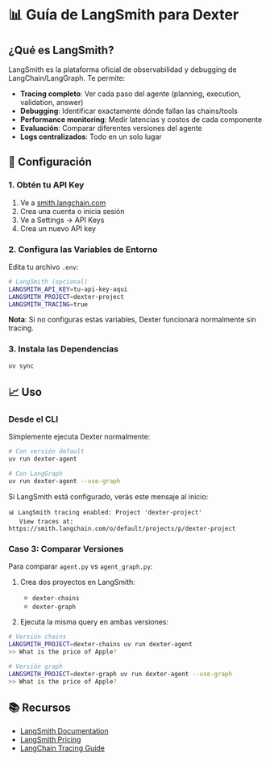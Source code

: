 # 📊 Guía de LangSmith para Dexter

## ¿Qué es LangSmith?

LangSmith es la plataforma oficial de observabilidad y debugging de LangChain/LangGraph. Te permite:

- **Tracing completo**: Ver cada paso del agente (planning, execution, validation, answer)
- **Debugging**: Identificar exactamente dónde fallan las chains/tools
- **Performance monitoring**: Medir latencias y costos de cada componente
- **Evaluación**: Comparar diferentes versiones del agente
- **Logs centralizados**: Todo en un solo lugar

## 🚀 Configuración

### 1. Obtén tu API Key

1. Ve a [smith.langchain.com](https://smith.langchain.com/)
2. Crea una cuenta o inicia sesión
3. Ve a Settings → API Keys
4. Crea un nuevo API key

### 2. Configura las Variables de Entorno

Edita tu archivo `.env`:

```bash
# LangSmith (opcional)
LANGSMITH_API_KEY=tu-api-key-aqui
LANGSMITH_PROJECT=dexter-project
LANGSMITH_TRACING=true
```

**Nota**: Si no configuras estas variables, Dexter funcionará normalmente sin tracing.

### 3. Instala las Dependencias

```bash
uv sync
```

## 📈 Uso

### Desde el CLI

Simplemente ejecuta Dexter normalmente:

```bash
# Con versión default
uv run dexter-agent

# Con LangGraph
uv run dexter-agent --use-graph
```

Si LangSmith está configurado, verás este mensaje al inicio:

```Output
📊 LangSmith tracing enabled: Project 'dexter-project'
   View traces at: https://smith.langchain.com/o/default/projects/p/dexter-project
```

### Caso 3: Comparar Versiones

Para comparar `agent.py` vs `agent_graph.py`:

1. Crea dos proyectos en LangSmith:
   - `dexter-chains`
   - `dexter-graph`

2. Ejecuta la misma query en ambas versiones:

```bash
# Versión chains
LANGSMITH_PROJECT=dexter-chains uv run dexter-agent
>> What is the price of Apple?

# Versión graph
LANGSMITH_PROJECT=dexter-graph uv run dexter-agent --use-graph
>> What is the price of Apple?
```

## 📚 Recursos

- [LangSmith Documentation](https://docs.smith.langchain.com/)
- [LangSmith Pricing](https://www.langchain.com/pricing)
- [LangChain Tracing Guide](https://python.langchain.com/docs/langsmith/walkthrough)
